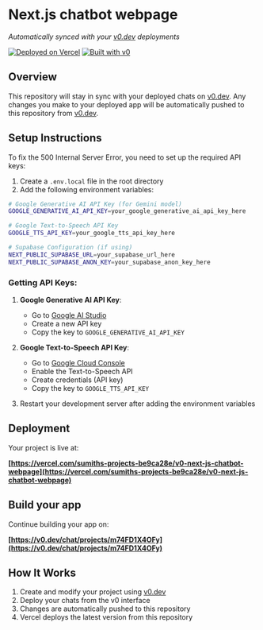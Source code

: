 # Next.js chatbot webpage

*Automatically synced with your [v0.dev](https://v0.dev) deployments*

[![Deployed on Vercel](https://img.shields.io/badge/Deployed%20on-Vercel-black?style=for-the-badge&logo=vercel)](https://vercel.com/sumiths-projects-be9ca28e/v0-next-js-chatbot-webpage)
[![Built with v0](https://img.shields.io/badge/Built%20with-v0.dev-black?style=for-the-badge)](https://v0.dev/chat/projects/m74FD1X4OFy)

## Overview

This repository will stay in sync with your deployed chats on [v0.dev](https://v0.dev).
Any changes you make to your deployed app will be automatically pushed to this repository from [v0.dev](https://v0.dev).

## Setup Instructions

To fix the 500 Internal Server Error, you need to set up the required API keys:

1. Create a `.env.local` file in the root directory
2. Add the following environment variables:

```bash
# Google Generative AI API Key (for Gemini model)
GOOGLE_GENERATIVE_AI_API_KEY=your_google_generative_ai_api_key_here

# Google Text-to-Speech API Key
GOOGLE_TTS_API_KEY=your_google_tts_api_key_here

# Supabase Configuration (if using)
NEXT_PUBLIC_SUPABASE_URL=your_supabase_url_here
NEXT_PUBLIC_SUPABASE_ANON_KEY=your_supabase_anon_key_here
```

### Getting API Keys:

1. **Google Generative AI API Key**: 
   - Go to [Google AI Studio](https://makersuite.google.com/app/apikey)
   - Create a new API key
   - Copy the key to `GOOGLE_GENERATIVE_AI_API_KEY`

2. **Google Text-to-Speech API Key**:
   - Go to [Google Cloud Console](https://console.cloud.google.com/)
   - Enable the Text-to-Speech API
   - Create credentials (API key)
   - Copy the key to `GOOGLE_TTS_API_KEY`

3. Restart your development server after adding the environment variables

## Deployment

Your project is live at:

**[https://vercel.com/sumiths-projects-be9ca28e/v0-next-js-chatbot-webpage](https://vercel.com/sumiths-projects-be9ca28e/v0-next-js-chatbot-webpage)**

## Build your app

Continue building your app on:

**[https://v0.dev/chat/projects/m74FD1X4OFy](https://v0.dev/chat/projects/m74FD1X4OFy)**

## How It Works

1. Create and modify your project using [v0.dev](https://v0.dev)
2. Deploy your chats from the v0 interface
3. Changes are automatically pushed to this repository
4. Vercel deploys the latest version from this repository